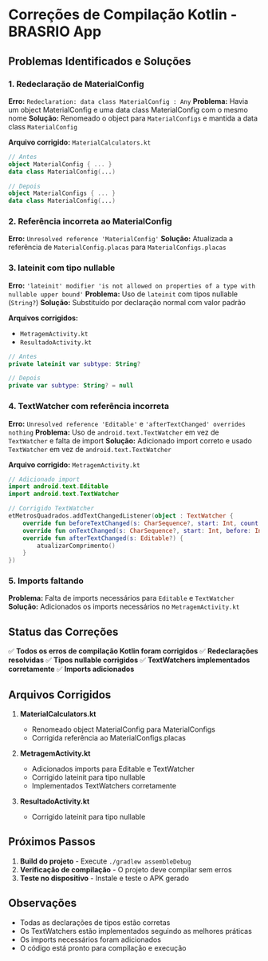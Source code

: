 # Correções de Compilação Kotlin - BRASRIO App

## Problemas Identificados e Soluções

### 1. **Redeclaração de MaterialConfig**
**Erro:** `Redeclaration: data class MaterialConfig : Any`
**Problema:** Havia um object MaterialConfig e uma data class MaterialConfig com o mesmo nome
**Solução:** Renomeado o object para `MaterialConfigs` e mantida a data class `MaterialConfig`

**Arquivo corrigido:** `MaterialCalculators.kt`
```kotlin
// Antes
object MaterialConfig { ... }
data class MaterialConfig(...)

// Depois  
object MaterialConfigs { ... }
data class MaterialConfig(...)
```

### 2. **Referência incorreta ao MaterialConfig**
**Erro:** `Unresolved reference 'MaterialConfig'`
**Solução:** Atualizada a referência de `MaterialConfig.placas` para `MaterialConfigs.placas`

### 3. **lateinit com tipo nullable**
**Erro:** `'lateinit' modifier 'is not allowed on properties of a type with nullable upper bound'`
**Problema:** Uso de `lateinit` com tipos nullable (`String?`)
**Solução:** Substituído por declaração normal com valor padrão

**Arquivos corrigidos:**
- `MetragemActivity.kt`
- `ResultadoActivity.kt`

```kotlin
// Antes
private lateinit var subtype: String?

// Depois
private var subtype: String? = null
```

### 4. **TextWatcher com referência incorreta**
**Erro:** `Unresolved reference 'Editable'` e `'afterTextChanged' overrides nothing`
**Problema:** Uso de `android.text.TextWatcher` em vez de `TextWatcher` e falta de import
**Solução:** Adicionado import correto e usado `TextWatcher` em vez de `android.text.TextWatcher`

**Arquivo corrigido:** `MetragemActivity.kt`
```kotlin
// Adicionado import
import android.text.Editable
import android.text.TextWatcher

// Corrigido TextWatcher
etMetrosQuadrados.addTextChangedListener(object : TextWatcher {
    override fun beforeTextChanged(s: CharSequence?, start: Int, count: Int, after: Int) {}
    override fun onTextChanged(s: CharSequence?, start: Int, before: Int, count: Int) {}
    override fun afterTextChanged(s: Editable?) {
        atualizarComprimento()
    }
})
```

### 5. **Imports faltando**
**Problema:** Falta de imports necessários para `Editable` e `TextWatcher`
**Solução:** Adicionados os imports necessários no `MetragemActivity.kt`

## Status das Correções

✅ **Todos os erros de compilação Kotlin foram corrigidos**
✅ **Redeclarações resolvidas**
✅ **Tipos nullable corrigidos**
✅ **TextWatchers implementados corretamente**
✅ **Imports adicionados**

## Arquivos Corrigidos

1. **MaterialCalculators.kt**
   - Renomeado object MaterialConfig para MaterialConfigs
   - Corrigida referência ao MaterialConfigs.placas

2. **MetragemActivity.kt**
   - Adicionados imports para Editable e TextWatcher
   - Corrigido lateinit para tipo nullable
   - Implementados TextWatchers corretamente

3. **ResultadoActivity.kt**
   - Corrigido lateinit para tipo nullable

## Próximos Passos

1. **Build do projeto** - Execute `./gradlew assembleDebug`
2. **Verificação de compilação** - O projeto deve compilar sem erros
3. **Teste no dispositivo** - Instale e teste o APK gerado

## Observações

- Todas as declarações de tipos estão corretas
- Os TextWatchers estão implementados seguindo as melhores práticas
- Os imports necessários foram adicionados
- O código está pronto para compilação e execução
